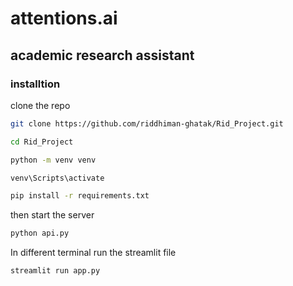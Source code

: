 # attentions.ai
## academic research assistant

### installtion

clone the repo

   ```bash
   git clone https://github.com/riddhiman-ghatak/Rid_Project.git
   ```
   ```bash
   cd Rid_Project
   ```
   ```bash
   python -m venv venv
   ```
   ```bash
   venv\Scripts\activate
   ```
   ```bash
   pip install -r requirements.txt

   ```
   
   then start the server
   ```bash
   python api.py

   ```
   In different terminal run the streamlit file
   ```bash
   streamlit run app.py

   ```
